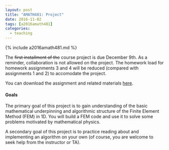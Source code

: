 ```yaml
---
layout: post
title: "AMATH481: Project"
date: 2016-11-02
tags: [a2016amath481]
categories:
  - teaching
---
```


{% include a2016amath481.md %}

The ~~first installment of the~~ course project is
due December 9th. As a reminder, collaboration 
is not allowed on the project. The homework load
for homework assignments 3 and 4 will be reduced 
(compared with assignments 1 and 2) to accomodate 
the project.
 
You can download the assignment and related materials [here](/teaching/courses/uw-amath-481-a-2016/resources/proj1.zip).

#### Goals

The primary goal of this project is to gain understanding of the
basic mathematical underpinning and algorithmic structure
of the Finite Element Method (FEM) in 1D. You will build
a FEM code and use it to solve some problems motivated by
mathematical physics.

A secondary goal of this project is to practice reading
about and implementing an algorithm on your own (of course,
you are welcome to seek help from the instructor or TA).
